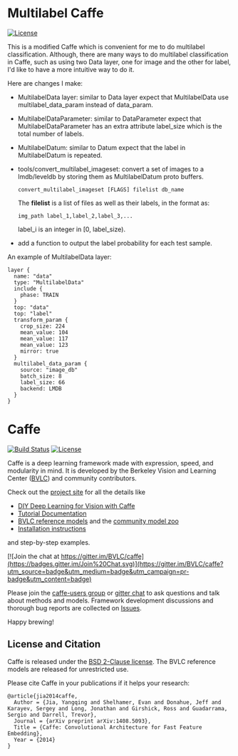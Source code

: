 # Multilabel Caffe

[![License](https://img.shields.io/badge/license-BSD-blue.svg)](LICENSE)

This is a modified Caffe which is convenient for me to do multilabel classification. Although, there are many ways to do multilabel classification in Caffe, such as using two Data layer, one for image and the other for label, I'd like to have a more intuitive way to do it.

Here are changes I make:
* MultilabelData layer: similar to Data layer expect that MultilabelData use multilabel_data_param instead of data_param.
* MultilabelDataParameter: similar to DataParameter expect that MultilabelDataParameter has an extra attribute label_size which is the total number of labels.
* MultilabelDatum: similar to Datum expect that the label in MultilabelDatum is repeated.
* tools/convert_multilabel_imageset: convert a set of images to a lmdb/leveldb by storing them as MultilabelDatum proto buffers.
 
      convert_multilabel_imageset [FLAGS] filelist db_name
   The **filelist** is a list of files as well as their labels, in the format as:
      
      img_path label_1,label_2,label_3,...
   label_i is an integer in \[0, label_size).
   
* add a function to output the label probability for each test sample.

An example of MultilabelData layer:
```
layer {
  name: "data"
  type: "MultilabelData"
  include {
    phase: TRAIN
  }
  top: "data"
  top: "label"
  transform_param {
    crop_size: 224
    mean_value: 104
    mean_value: 117
    mean_value: 123
    mirror: true
  }
  multilabel_data_param {
    source: "image_db"
    batch_size: 8
    label_size: 66
    backend: LMDB
  }
}
```

# Caffe

[![Build Status](https://travis-ci.org/BVLC/caffe.svg?branch=master)](https://travis-ci.org/BVLC/caffe)
[![License](https://img.shields.io/badge/license-BSD-blue.svg)](LICENSE)

Caffe is a deep learning framework made with expression, speed, and modularity in mind.
It is developed by the Berkeley Vision and Learning Center ([BVLC](http://bvlc.eecs.berkeley.edu)) and community contributors.

Check out the [project site](http://caffe.berkeleyvision.org) for all the details like

- [DIY Deep Learning for Vision with Caffe](https://docs.google.com/presentation/d/1UeKXVgRvvxg9OUdh_UiC5G71UMscNPlvArsWER41PsU/edit#slide=id.p)
- [Tutorial Documentation](http://caffe.berkeleyvision.org/tutorial/)
- [BVLC reference models](http://caffe.berkeleyvision.org/model_zoo.html) and the [community model zoo](https://github.com/BVLC/caffe/wiki/Model-Zoo)
- [Installation instructions](http://caffe.berkeleyvision.org/installation.html)

and step-by-step examples.

[![Join the chat at https://gitter.im/BVLC/caffe](https://badges.gitter.im/Join%20Chat.svg)](https://gitter.im/BVLC/caffe?utm_source=badge&utm_medium=badge&utm_campaign=pr-badge&utm_content=badge)

Please join the [caffe-users group](https://groups.google.com/forum/#!forum/caffe-users) or [gitter chat](https://gitter.im/BVLC/caffe) to ask questions and talk about methods and models.
Framework development discussions and thorough bug reports are collected on [Issues](https://github.com/BVLC/caffe/issues).

Happy brewing!

## License and Citation

Caffe is released under the [BSD 2-Clause license](https://github.com/BVLC/caffe/blob/master/LICENSE).
The BVLC reference models are released for unrestricted use.

Please cite Caffe in your publications if it helps your research:

    @article{jia2014caffe,
      Author = {Jia, Yangqing and Shelhamer, Evan and Donahue, Jeff and Karayev, Sergey and Long, Jonathan and Girshick, Ross and Guadarrama, Sergio and Darrell, Trevor},
      Journal = {arXiv preprint arXiv:1408.5093},
      Title = {Caffe: Convolutional Architecture for Fast Feature Embedding},
      Year = {2014}
    }
